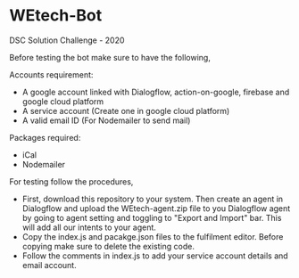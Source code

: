 # WEtech-Bot
DSC Solution Challenge - 2020

Before testing the bot make sure to have the following,

Accounts requirement:
- A google account linked with Dialogflow, action-on-google, firebase and google cloud platform
- A service account (Create one in google cloud platform)
- A valid email ID (For Nodemailer to send mail)

Packages required:
- iCal
- Nodemailer

For testing follow the procedures,

- First, download this repository to your system. Then create an agent in Dialogflow and upload the WEtech-agent.zip file to you Dialogflow agent by going to agent setting and toggling to "Export and Import" bar. This will add all our intents to your agent.
- Copy the index.js and pacakge.json files to the fulfilment editor. Before copying make sure to delete the existing code.
- Follow the comments in index.js to add your service account details and email account.




